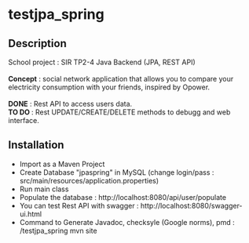 # testjpa_spring
<h2>Description</h2>
School project : SIR TP2-4 Java Backend (JPA, REST API)<br><br>
<b>Concept</b> : social network application that allows you to compare your electricity consumption with your friends, inspired by Opower.<br>
<br><b>DONE</b> : Rest API to access users data.<br>
<b>TO DO </b>: Rest UPDATE/CREATE/DELETE methods to debugg and web interface.
<h2>Installation</h2>
<ul>
<li>Import as a Maven Project</li>
<li>Create Database "jpaspring" in MySQL (change login/pass : src/main/resources/application.properties)</li>
<li>Run main class</li>
<li>Populate the database : http://localhost:8080/api/user/populate</li>
<li>You can test Rest API with swagger : http://localhost:8080/swagger-ui.html</li>
<li>Command to Generate Javadoc, checksyle (Google norms), pmd : <myworkspace>/testjpa_spring mvn site</li>
</ul>
